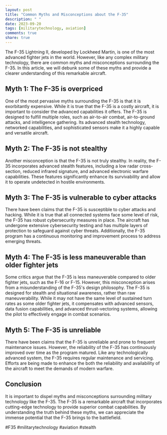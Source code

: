 ```yaml
---
layout: post
title: "Common Myths and Misconceptions about the F-35"
description: " "
date: 2023-09-20
tags: [militarytechnology, aviation]
comments: true
share: true
---
```


The F-35 Lightning II, developed by Lockheed Martin, is one of the most advanced fighter jets in the world. However, like any complex military technology, there are common myths and misconceptions surrounding the F-35. In this article, we will debunk some of these myths and provide a clearer understanding of this remarkable aircraft.

## Myth 1: The F-35 is overpriced

One of the most pervasive myths surrounding the F-35 is that it is exorbitantly expensive. While it is true that the F-35 is a costly aircraft, it is important to consider the advanced capabilities it offers. The F-35 is designed to fulfill multiple roles, such as air-to-air combat, air-to-ground attacks, and intelligence gathering. Its advanced stealth technology, networked capabilities, and sophisticated sensors make it a highly capable and versatile aircraft.

## Myth 2: The F-35 is not stealthy

Another misconception is that the F-35 is not truly stealthy. In reality, the F-35 incorporates advanced stealth features, including a low radar cross-section, reduced infrared signature, and advanced electronic warfare capabilities. These features significantly enhance its survivability and allow it to operate undetected in hostile environments.

## Myth 3: The F-35 is vulnerable to cyber attacks

There have been claims that the F-35 is susceptible to cyber attacks and hacking. While it is true that all connected systems face some level of risk, the F-35 has robust cybersecurity measures in place. The aircraft has undergone extensive cybersecurity testing and has multiple layers of protection to safeguard against cyber threats. Additionally, the F-35 program has a continuous monitoring and improvement process to address emerging threats.

## Myth 4: The F-35 is less maneuverable than older fighter jets

Some critics argue that the F-35 is less maneuverable compared to older fighter jets, such as the F-16 or F-15. However, this misconception arises from a misunderstanding of the F-35's design philosophy. The F-35 is designed for stealth and situational awareness, rather than raw maneuverability. While it may not have the same level of sustained turn rates as some older fighter jets, it compensates with advanced sensors, data fusion capabilities, and advanced thrust-vectoring systems, allowing the pilot to effectively engage in combat scenarios.

## Myth 5: The F-35 is unreliable

There have been claims that the F-35 is unreliable and prone to frequent maintenance issues. However, the reliability of the F-35 has continuously improved over time as the program matured. Like any technologically advanced system, the F-35 requires regular maintenance and servicing. Efforts are being made to enhance the both the reliability and availability of the aircraft to meet the demands of modern warfare.

## Conclusion

It is important to dispel myths and misconceptions surrounding military technology like the F-35. The F-35 is a remarkable aircraft that incorporates cutting-edge technology to provide superior combat capabilities. By understanding the truth behind these myths, we can appreciate the immense potential that the F-35 brings to the battlefield.

#F35 #militarytechnology #aviation #stealth